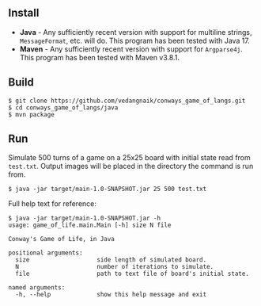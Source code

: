 ## Install
* **Java** - Any sufficiently recent version with support for multiline strings, `MessageFormat`, etc. will do. This program has been tested with Java 17.
* **Maven** - Any sufficiently recent version with support for `Argparse4j`. This program has been tested with Maven v3.8.1.

## Build
```
$ git clone https://github.com/vedangnaik/conways_game_of_langs.git
$ cd conways_game_of_langs/java
$ mvn package
```

## Run
Simulate 500 turns of a game on a 25x25 board with initial state read from `test.txt`. Output images will be placed in the directory the command is run from.
```
$ java -jar target/main-1.0-SNAPSHOT.jar 25 500 test.txt
```
Full help text for reference:
```
$ java -jar target/main-1.0-SNAPSHOT.jar -h
usage: game_of_life.main.Main [-h] size N file

Conway's Game of Life, in Java

positional arguments:
  size                   side length of simulated board.
  N                      number of iterations to simulate.
  file                   path to text file of board's initial state.

named arguments:
  -h, --help             show this help message and exit
```